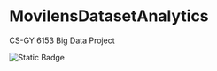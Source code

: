 # MovilensDatasetAnalytics
CS-GY 6153 Big Data Project


![Static Badge](https://img.shields.io/badge/Language-Python-blue)

